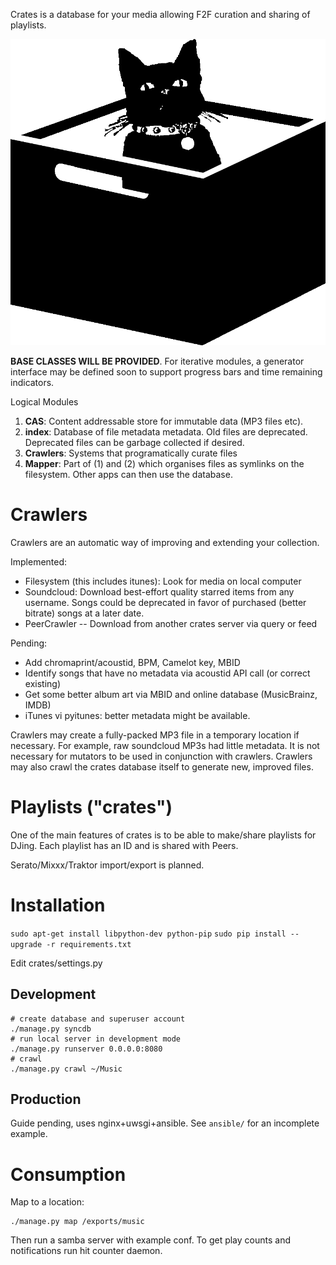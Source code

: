 Crates is a database for your media allowing F2F curation and sharing of playlists.


![Mraow](static/crates/logo.gif)


**BASE CLASSES WILL BE PROVIDED**. For iterative modules, a generator interface
may be defined soon to support progress bars and time remaining indicators.

Logical Modules

1. **CAS**: Content addressable store for immutable data (MP3 files etc).
2. **index**: Database of file metadata
   metadata. Old files are deprecated. Deprecated files can be garbage collected if desired.
3. **Crawlers**: Systems that programatically curate files
4. **Mapper**: Part of (1) and (2) which organises files as symlinks on the
   filesystem. Other apps can then use the database.



# Crawlers
Crawlers are an automatic way of improving and extending your collection.

Implemented:
  * Filesystem (this includes itunes): Look for media on local computer
  * Soundcloud: Download best-effort quality starred items from any username.
    Songs could be deprecated in favor of purchased (better bitrate) songs at a
    later date.
  * PeerCrawler -- Download from another crates server via query or feed

Pending:
  * Add chromaprint/acoustid, BPM, Camelot key, MBID
  * Identify songs that have no metadata via acoustid API call (or correct existing)
  * Get some better album art via MBID and online database (MusicBrainz, IMDB)
  * iTunes vi pyitunes: better metadata might be available.


Crawlers may create a fully-packed MP3 file in a temporary location if
necessary. For example, raw soundcloud MP3s had little metadata. It is not
necessary for mutators to be used in conjunction with crawlers. Crawlers may
also crawl the crates database itself to generate new, improved files.


# Playlists ("crates")
One of the main features of crates is to be able to make/share playlists for
DJing. Each playlist has an ID and is shared with Peers.

Serato/Mixxx/Traktor import/export is planned.

# Installation
`sudo apt-get install libpython-dev python-pip`
`sudo pip install --upgrade -r requirements.txt`

Edit crates/settings.py

## Development

    # create database and superuser account
    ./manage.py syncdb
    # run local server in development mode
    ./manage.py runserver 0.0.0.0:8080
    # crawl
    ./manage.py crawl ~/Music


## Production
Guide pending, uses nginx+uwsgi+ansible. See `ansible/` for an incomplete example.

# Consumption
Map to a location:

	./manage.py map /exports/music

Then run a samba server with example conf. To get play counts and notifications
run hit counter daemon.

